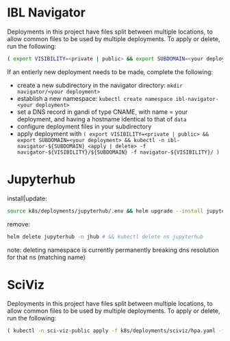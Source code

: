 # IBL Navigator

Deployments in this project have files split between multiple locations, to allow common files to be used by multiple deployments.
To apply or delete, run the following:

```bash
( export VISIBILITY=<private | public> && export SUBDOMAIN=<your deployment> && kubectl -n ibl-navigator-${SUBDOMAIN} <apply | delete> -f k8s/deployments/navigator-${VISIBILITY}/${SUBDOMAIN} -f k8s/deployments/navigator-${VISIBILITY}/ )
```

If an entierly new deployment needs to be made, complete the following:

- create a new subdirectory in the navigator directory: `mkdir navigator/<your deployment>`
- establish a new namespace: `kubectl create namespace ibl-navigator-<your deployment>`
- set a DNS record in gandi of type CNAME, with name = your deployment, and having a hostname identical to that of `data`
- configure deployment files in your subdirectory
- apply deployment with `( export VISIBILITY=<private | public> && export SUBDOMAIN=<your deployment> && kubectl -n ibl-navigator-${SUBDOMAIN} <apply | delete> -f navigator-${VISIBILITY}/${SUBDOMAIN} -f navigator-${VISIBILITY}/ )`

# Jupyterhub
install|update:
```bash
source k8s/deployments/jupyterhub/.env && helm upgrade --install jupyterhub jupyterhub/jupyterhub -n jhub --create-namespace --values k8s/deployments/jupyterhub/helm_config.yaml --set hub.config.GitHubOAuthenticator.client_id=${GITHUB_CLIENT_ID} --set hub.config.GitHubOAuthenticator.client_secret=${GITHUB_CLIENT_SECRET} --set hub.db.url=${JUPYTERHUB_DB_URL} --version "1.1.3" --devel --timeout 1h --debug #--wait --dry-run
```
remove:
```bash
helm delete jupyterhub -n jhub # && kubectl delete ns jupyterhub
```
note: deleting namespace is currently permanently breaking dns resolution for that ns (matching name)

# SciViz

Deployments in this project have files split between multiple locations, to allow common files to be used by multiple deployments.
To apply or delete, run the following:
```bash
( kubectl -n sci-viz-public apply -f k8s/deployments/sciviz/hpa.yaml -f k8s/deployments/sciviz/secret.yaml -f k8s/deployments/sciviz/public/sci-viz/ -f k8s/deployments/sciviz/public/pharus/ )
```

